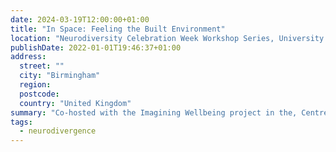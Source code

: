 ```yaml
---
date: 2024-03-19T12:00:00+01:00
title: "In Space: Feeling the Built Environment"
location: "Neurodiversity Celebration Week Workshop Series, University of Birmingham"
publishDate: 2022-01-01T19:46:37+01:00
address:
  street: ""
  city: "Birmingham"
  region:
  postcode:
  country: "United Kingdom"
summary: "Co-hosted with the Imagining Wellbeing project in the, Centre for Urban Wellbeing. This workshop is the first in a series exploring the lived effects of various kinds of environment. We’ll invite you to reflect on how you feel in current spaces on or off campus, hear from others in a panel discussion, and engage with creative ideas for alternative approaches to built environments."
tags:
  - neurodivergence
---
```



